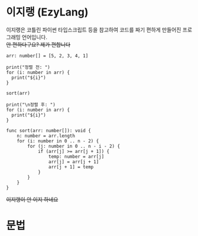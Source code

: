 # 이지랭 (EzyLang)
이지랭은 코틀린 파이썬 타입스크립트 등을 참고하여 코드를 짜기 편하게 만들어진 프로그래밍 언어입니다. 
<br/>
~~안 편하다구요? 제가 편합니다~~

```
arr: number[] = [5, 2, 3, 4, 1]

print("정렬 전: ")
for (i: number in arr) {
  print("${i}")
}

sort(arr)

print("\n정렬 후: ")
for (i: number in arr) {
  print("${i}")
}

func sort(arr: number[]): void {
    n: number = arr.length
    for (i: number in 0 .. n - 2) {
        for (j: number in 0 .. n - i - 2) {
            if (arr[j] >= arr[j + 1]) {
                temp: number = arr[j]
                arr[j] = arr[j + 1]
                arr[j + 1] = temp
            }
        }
    }
}
```

~~이지랭이 안 이지 하네요~~

# 문법
